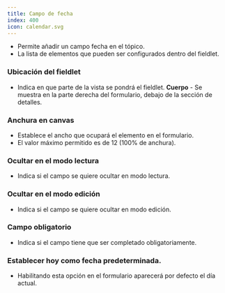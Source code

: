 ```yaml
---
title: Campo de fecha
index: 400
icon: calendar.svg
---
```


* Permite añadir un campo fecha en el tópico.
* La lista de elementos que pueden ser configurados dentro del fieldlet.

### Ubicación del fieldlet
* Indica en que parte de la vista se pondrá el fieldlet.
    **Cuerpo** - Se muestra en la parte derecha del formulario, debajo de la sección de detalles.

### Anchura en canvas
* Establece el ancho que ocupará el elemento en el formulario.
* El valor máximo permitido es de 12 (100% de anchura).

### Ocultar en el modo lectura
* Indica si el campo se quiere ocultar en modo lectura.

### Ocultar en el modo edición
* Indica si el campo se quiere ocultar en modo edición.

### Campo obligatorio
* Indica si el campo tiene que ser completado obligatoriamente.

### Establecer hoy como fecha predeterminada.
* Habilitando esta opción en el formulario aparecerá por defecto el día actual.
